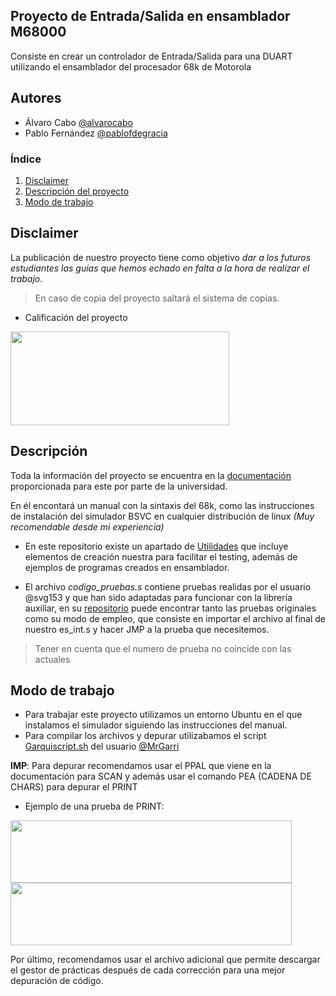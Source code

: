 ## Proyecto de Entrada/Salida en ensamblador M68000
Consiste en crear un controlador de Entrada/Salida para una DUART utilizando el ensamblador del procesador 68k de Motorola 

## Autores
- Álvaro Cabo [@alvarocabo](https://github.com/alvarocabo)
- Pablo Fernández [@pablofdegracia](https://github.com/pablofdegracia)

### Índice
1. [Disclaimer](#Disclaimer)
2. [Descripción del proyecto](#Descripción)
3. [Modo de trabajo](#modo-de-trabajo)

## Disclaimer
La publicación de nuestro proyecto tiene como objetivo *dar a los futuros estudiantes las guías que hemos echado en falta a la hora de realizar el trabajo*. 
> En caso de copia del proyecto saltará el sistema de copias.

- Calificación del proyecto

<img src="https://user-images.githubusercontent.com/74014545/183302730-742d07aa-06ed-4ab4-95bd-3b871a0789ae.png" width="350" height="150"/>


## Descripción

Toda la información del proyecto se encuentra en la [documentación](https://github.com/alvarocabo/UPM/blob/main/Proyecto%20Arquitectura/doc/manual%2068000.pdf) proporcionada para este por parte de la universidad.

En él encontará un manual con la sintaxis del 68k, como las instrucciones de instalación del simulador BSVC en cualquier distribución de linux *(Muy recomendable desde mi experiencia)*

* En este repositorio existe un apartado de [Utilidades](https://github.com/alvarocabo/UPM/tree/main/Proyecto%20Arquitectura/Utilidades) que incluye elementos de creación nuestra para facilitar el testing, además de ejemplos de programas creados en ensamblador.

* El archivo *codigo_pruebas.s* contiene pruebas realidas por el usuario @svg153 y que han sido adaptadas para funcionar con la librería auxiliar, en su [repositorio](https://github.com/svg153/AC_proyecto.2015b) puede encontrar tanto las pruebas originales como su modo de empleo, que consiste en importar el archivo al final de nuestro es_int.s y hacer JMP a la prueba que necesitemos.
> Tener en cuenta que el numero de prueba no coincide con las actuales

## Modo de trabajo

* Para trabajar este proyecto utilizamos un entorno Ubuntu en el que instalamos el simulador siguiendo las instrucciones del manual.
* Para compilar los archivos y depurar utilizabamos el script [Garquiscript.sh](https://github.com/alvarocabo/UPM/blob/main/Proyecto%20Arquitectura/Utilidades/garquiscript.sh) del usuario [@MrGarri](https://github.com/MrGarri/Garquiscript)

**IMP**: Para depurar recomendamos usar el PPAL que viene en la documentación para SCAN y además usar el comando PEA (CADENA DE CHARS) para depurar el PRINT

- Ejemplo de una prueba de PRINT:

<img src="https://user-images.githubusercontent.com/74014545/183303857-c3bdf85a-1586-45be-9f1f-a42b2bb1a276.png" width="450" height="100"/>

<img src="https://user-images.githubusercontent.com/74014545/183303877-beb9f562-228f-4b95-ad33-8187b6306763.png" width="450" height="100"/>

Por último, recomendamos usar el archivo adicional que permite descargar el gestor de prácticas después de cada corrección para una mejor depuración de código.

